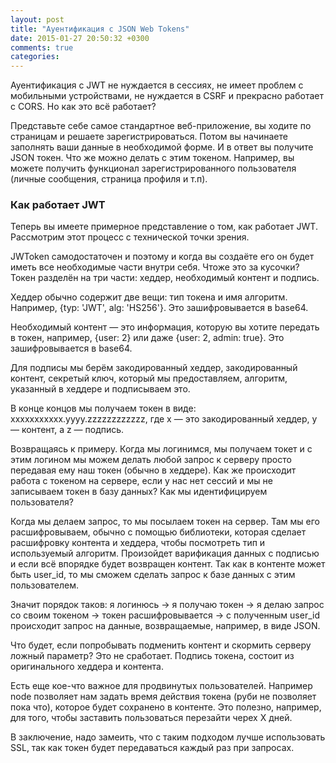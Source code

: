 ```yaml
---
layout: post
title: "Ауентификация с JSON Web Tokens"
date: 2015-01-27 20:50:32 +0300
comments: true
categories:
---
```

Ауентификация c JWT не нуждается в сессиях, не имеет проблем с мобильными устройствами, не нуждается в CSRF и прекрасно работает с CORS. Но как это всё работает?


<!--more-->

Представьте себе самое стандартное веб-приложение, вы ходите по страницам и решаете зарегистрироваться. Потом вы начинаете заполнять ваши данные в необходимой форме. И в ответ вы получите JSON токен. Что же можно делать с этим токеном. Например, вы можете получить функционал зарегистрированного пользователя (личные сообщения, страница профиля и т.п).  

### Как работает JWT

Теперь вы имеете примерное представление о том, как работает JWT. Рассмотрим этот процесс с технической точки зрения.

JWToken самодостаточен и поэтому и когда вы создаёте его он будет иметь все необходимые части внутри себя. Чтоже это за кусочки? Токен разделён на три части: хеддер, необходимый контент и подпись.

Хеддер обычно содержит две вещи: тип токена и имя алгоритм. Например, {typ: 'JWT', alg: 'HS256'}. Это зашифровывается в base64.

Необходимый контент — это информация, которую вы хотите передать в токен, например, {user: 2} или даже {user: 2, admin: true}. Это зашифровывается в base64.

Для подписы мы берём закодированный хеддер, закодированный контент, секретый ключ, который мы предоставляем, алгоритм, указанный в хеддере и подписываем это.

В конце концов мы получаем токен в виде: xxxxxxxxxxx.yyyy.zzzzzzzzzzzz, где x — это закодированный хеддер, y — контент, а z — подпись.

Возвращаясь к примеру. Когда мы логинимся, мы получаем токет и с этим логином мы можем делать любой запрос к серверу просто передавая ему наш токен (обычно в хеддере). Как же происходит работа с токеном на сервере, если у нас нет сессий и мы не записываем токен в базу данных? Как мы идентифицируем пользователя?

Когда мы делаем запрос, то мы посылаем токен на сервер. Там мы его расшифровываем, обычно с помощью библиотеки, которая сделает расшифровку контента и хеддера, чтобы посмотреть тип и используемый алгоритм. Произойдет варификация данных с подписью и если всё впорядке будет возвращен контент. Так как в контенте может быть user_id, то мы сможем сделать запрос к базе данных с этим пользователем.

Значит порядок таков: я логинюсь -> я получаю токен -> я делаю запрос со своим токеном -> токен расшифровывается -> с полученным user_id происходит запрос на данные, возвращаемые, например, в виде JSON.

Что будет, если попробывать подменить контент и скормить серверу ложный параметр? Это не сработает. Подпись токена, состоит из оригинального хеддера и контента.

Есть еще кое-что важное для продвинутых пользователей. Например node позволяет нам задать время действия токена (руби не позволяет пока что), которое будет сохранено в контенте. Это полезно, например, для того, чтобы заставить пользоваться перезайти черех X дней.

В заключение, надо замеить, что с таким подходом лучше использовать SSL, так как токен будет передаваться каждый раз при запросах.
